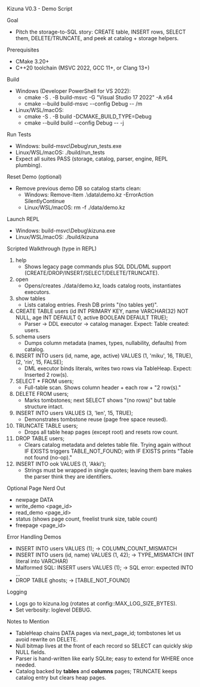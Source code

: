 ﻿Kizuna V0.3 - Demo Script

Goal
- Pitch the storage-to-SQL story: CREATE table, INSERT rows, SELECT them, DELETE/TRUNCATE, and peek at catalog + storage helpers.

Prerequisites
- CMake 3.20+
- C++20 toolchain (MSVC 2022, GCC 11+, or Clang 13+)

Build
- Windows (Developer PowerShell for VS 2022):
  - cmake -S . -B build-msvc -G "Visual Studio 17 2022" -A x64
  - cmake --build build-msvc --config Debug -- /m
- Linux/WSL/macOS:
  - cmake -S . -B build -DCMAKE_BUILD_TYPE=Debug
  - cmake --build build --config Debug -- -j

Run Tests
- Windows: build-msvc\Debug\run_tests.exe
- Linux/WSL/macOS: ./build/run_tests
- Expect all suites PASS (storage, catalog, parser, engine, REPL plumbing).

Reset Demo (optional)
- Remove previous demo DB so catalog starts clean:
  - Windows: Remove-Item .\data\demo.kz -ErrorAction SilentlyContinue
  - Linux/WSL/macOS: rm -f ./data/demo.kz

Launch REPL
- Windows: build-msvc\Debug\kizuna.exe
- Linux/WSL/macOS: ./build/kizuna

Scripted Walkthrough (type in REPL)
1. help
   - Shows legacy page commands plus SQL DDL/DML support (CREATE/DROP/INSERT/SELECT/DELETE/TRUNCATE).
2. open
   - Opens/creates ./data/demo.kz, loads catalog roots, instantiates executors.
3. show tables
   - Lists catalog entries. Fresh DB prints "(no tables yet)".
4. CREATE TABLE users (id INT PRIMARY KEY, name VARCHAR(32) NOT NULL, age INT DEFAULT 0, active BOOLEAN DEFAULT TRUE);
   - Parser -> DDL executor -> catalog manager. Expect: Table created: users.
5. schema users
   - Dumps column metadata (names, types, nullability, defaults) from catalog.
6. INSERT INTO users (id, name, age, active) VALUES (1, 'miku', 16, TRUE), (2, 'rin', 15, FALSE);
   - DML executor binds literals, writes two rows via TableHeap. Expect: Inserted 2 row(s).
7. SELECT * FROM users;
   - Full-table scan. Shows column header + each row + "2 row(s)."
8. DELETE FROM users;
   - Marks tombstones; next SELECT shows "(no rows)" but table structure intact.
9. INSERT INTO users VALUES (3, 'len', 15, TRUE);
   - Demonstrates tombstone reuse (page free space reused).
10. TRUNCATE TABLE users;
    - Drops all table heap pages (except root) and resets row count.
11. DROP TABLE users;
    - Clears catalog metadata and deletes table file. Trying again without IF EXISTS triggers TABLE_NOT_FOUND; with IF EXISTS prints "Table not found (no-op)."
12. INSERT INTO ook VALUES (1, 'Akki');
    - Strings must be wrapped in single quotes; leaving them bare makes the parser think they are identifiers.

Optional Page Nerd Out
- newpage DATA
- write_demo <page_id>
- read_demo <page_id> <slot>
- status (shows page count, freelist trunk size, table count)
- freepage <page_id>

Error Handling Demos
- INSERT INTO users VALUES (1);                  -> COLUMN_COUNT_MISMATCH
- INSERT INTO users (id, name) VALUES (1, 42);    -> TYPE_MISMATCH (INT literal into VARCHAR)
- Malformed SQL: INSERT users VALUES (1);         -> SQL error: expected INTO ...
- DROP TABLE ghosts;                              -> [TABLE_NOT_FOUND]

Logging
- Logs go to kizuna.log (rotates at config::MAX_LOG_SIZE_BYTES).
- Set verbosity: loglevel DEBUG.

Notes to Mention
- TableHeap chains DATA pages via next_page_id; tombstones let us avoid rewrite on DELETE.
- Null bitmap lives at the front of each record so SELECT can quickly skip NULL fields.
- Parser is hand-written like early SQLite; easy to extend for WHERE once needed.
- Catalog backed by __tables__ and __columns__ pages; TRUNCATE keeps catalog entry but clears heap pages.

